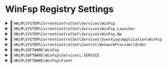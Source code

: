# WinFsp Registry Settings

<details>
<summary>
📁 <code>HKLM\SYSTEM\CurrentControlSet\Services\WinFsp</code>
</summary>
<blockquote>

Stores information about the WinFsp file system driver as required by the Windows OS.

</blockquote>
</details>

<details>
<summary>
📁 <code>HKLM\SYSTEM\CurrentControlSet\Services\WinFsp.Launcher</code>
</summary>
<blockquote>

Stores information about the WinFsp Launcher service as required by the Windows OS.

</blockquote>
</details>

<details>
<summary>
📁 <code>HKLM\SYSTEM\CurrentControlSet\Services\WinFsp.Np</code>
</summary>
<blockquote>

Stores information about the WinFsp network provider as required by the Windows OS.

</blockquote>
</details>

<details>
<summary>
📁 <code>HKLM\SYSTEM\CurrentControlSet\Services\EventLog\Application\WinFsp</code>
</summary>
<blockquote>

Stores information about the WinFsp event source as required by the Windows OS.

</blockquote>
</details>

<details>
<summary>
📁 <code>HKLM\SYSTEM\CurrentControlSet\Control\NetworkProvider\Order</code>
</summary>
<blockquote>

Stores information about the WinFsp network provider as required by the Windows OS.

</blockquote>
</details>

<details>
<summary>
📁 <code>HKLM\SOFTWARE\WinFsp</code>
</summary>
<blockquote>

Primary registry key used to store WinFsp settings. On a 64-bit system (x64 or ARM64) this key is stored in the 32-bit portion of the registry and its true location is `HKLM\SOFTWARE\WOW6432Node\WinFsp`.

* `InstallDir (REG_SZ)`: Contains the WinFsp installation directory.

* `SxsDir (REG_SZ)`: Contains the WinFsp Side-by-Side (SxS) directory. The SxS directory allows for multiple versions of WinFsp to be active at the same time and among other benefits it enables reinstalling WinFsp without reboot. The SxS directory contains primarily executable files.

* `DistinctPermsForSameOwnerGroup (REG_DWORD)`: Directs how WinFsp-FUSE should consider UNIX owner and group permissions in the case when the Windows owner and group SID are the same (for example, this can happen when someone uses a Microsoft account as their primary login). When this setting is 0 and the Windows owner and group SID are the same, WinFsp-FUSE combines the UNIX owner and group permissions (for example, user permission `rw-` and group permission `---` combine to `---`), which can result in inadvertent "access denied" errors. When this setting is 1 and even if the Windows owner and group SID are the same, WinFsp-FUSE looks at the UNIX owner permissions and the UNIX group permissions separately. The default value is 1 since v1.11B1 and was 0 in earlier versions.

* `MountBroadcastDriveChange (REG_DWORD)`: A value of 1 instructs WinFsp to broadcast an additional "drive change" message to all top-level windows during mounting and unmounting. The default value is 0. Normally the Windows infrastructure broadcasts a `WM_DEVICECHANGE` message whenever a drive gets added/removed. In some rare systems it is possible for this message to get lost or stalled. The workaround for these rare systems is to enable this registry setting, in which case WinFsp will broadcast the `WM_DEVICECHANGE` using a slightly different but more reliable method than the one Windows uses.

* `MountDoNotUseLauncher (REG_DWORD)`: A value of 1 disallows the use of the Launcher for drive mounting. The default value of 0 allows use of the Launcher for drive mounting when necessary. In general the Launcher is not necessary for mounting. However when running a file system in the Windows Service context (session 0) under an account that is not LocalSystem (e.g. `NT AUTHORITY\NETWORK SERVICE`), the Launcher is used to create global drives.

* `MountUseMountmgrFromFSD (REG_DWORD)`: A value of 1 instructs WinFsp to use the Mount Manager from the FSD (File System Driver) which runs in kernel mode. The default value of 0 instructs WinFsp to use the Mount Manager from the DLL which runs in user mode. Using the Mount Manager from user mode requires Administrator access and this setting allows a file system to circumvent the Administrator access requirement. This setting is not recommended for general use.

</blockquote>
</details>


<details>
<summary>
📁 <code>HKLM\SOFTWARE\WinFsp\Services\:SERVICE</code>
</summary>
<blockquote>

Registry key used to store information about the WinFsp service with name `:SERVICE`. WinFsp services are user mode file systems controlled by the Launcher; for more information see the [Service Architecture](WinFsp-Service-Architecture.asciidoc) document. On a 64-bit system (x64 or ARM64) this key is stored in the 32-bit portion of the registry and its true location is `HKLM\SOFTWARE\WOW6432Node\WinFsp\Services\:SERVICE`.

* `Agent (REG_SZ)`: UNDOCUMENTED (see source code).

* `Executable (REG_SZ)`: Contains the path to the executable to use when launching the service.

* `CommandLine (REG_SZ)`: Contains the command line to use when launching the service.

* `WorkDirectory (REG_SZ)`: Contains the working directory to use when launching the service.

* `RunAs (REG_SZ)`: Controls the account used when launching the service. Possible values are `LocalSystem` (default), `LocalService`, `NetworkService` and `.` (dot). The `.` (dot) value means that the service should be launched as the account that is launching the file system (e.g. via `net use` or Explorer's "Map Network Drive").

* `Security (REG_SZ)`: Controls which users can launch the service.

* `AuthPackage (REG_SZ)`: UNDOCUMENTED (see source code).

* `Stderr (REG_SZ)`: Specifies a path that the Launcher will redirect service error output to.

* `JobControl (REG_DWORD)`: Controls whether the service is running in the same job as the Launcher. The default value is 1.

* `Credentials (REG_DWORD)`: Controls whether the file system requires credentials.

* `AuthPackageId (REG_DWORD)`: UNDOCUMENTED (see source code).

* `Recovery (REG_DWORD)`: A value of 1 instructs the Launcher to restart a service that has crashed. The default value is 0.

</blockquote>
</details>

<details>
<summary>
📁 <code>HKLM\SOFTWARE\WinFsp\Fsext</code>
</summary>
<blockquote>

Registry key used to store WinFsp fsext provider information. Fsext providers are kernel mode file systems that interface with WinFsp; for more information see the [Kernel Mode File Systems](WinFsp-Kernel-Mode-File-Systems.asciidoc) document. On a 64-bit system (x64 or ARM64) this key is stored in the 32-bit portion of the registry and its true location is `HKLM\SOFTWARE\WOW6432Node\WinFsp\Fsext`.

* `:CTLCODE (REG_SZ)`: The `:CTLCODE` name is the string representation of the fsext provider's transact code in `%08lx` format and the value is the provider's driver name.

</blockquote>
</details>
